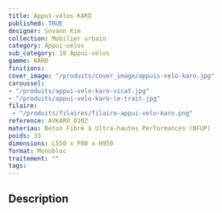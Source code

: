 ```yaml
---
title: Appui-vélos KARO 
published: TRUE
designer: Sovann Kim
collection: Mobilier urbain
category: Appui-vélos 
sub_category: 18 Appui-vélos
gamme: KARO
finitions: 
cover_image: "/produits/cover_image/appuis-velo-karo.jpg"
caroussel: 
- "/produits/appui-velo-karo-vicat.jpg"
- "/produits/appui-velo-karo-le-trait.jpg"
filaire: 
 - "/produits/filaires/filaire-appui-velo-karo.png"
reference: AVKARO_0102
materiau: Béton Fibré à Ultra-hautes Performances (BFUP)
poids: 33
dimensions: L550 x P80 x H950 
format: Monobloc
traitement: ""
tags: 
---
```


## Description
